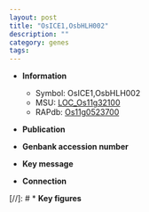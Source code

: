 ```yaml
---
layout: post
title: "OsICE1,OsbHLH002"
description: ""
category: genes
tags: 
---
```


* **Information**  
    + Symbol: OsICE1,OsbHLH002  
    + MSU: [LOC_Os11g32100](http://rice.uga.edu/cgi-bin/ORF_infopage.cgi?orf=LOC_Os11g32100)  
    + RAPdb: [Os11g0523700](http://rapdb.dna.affrc.go.jp/viewer/gbrowse_details/irgsp1?name=Os11g0523700)  

* **Publication**  

* **Genbank accession number**  

* **Key message**  

* **Connection**  

[//]: # * **Key figures**  


